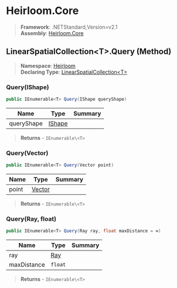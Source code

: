 # Heirloom.Core

> **Framework**: .NETStandard,Version=v2.1  
> **Assembly**: [Heirloom.Core][0]

## LinearSpatialCollection\<T>.Query (Method)

> **Namespace**: [Heirloom][0]  
> **Declaring Type**: [LinearSpatialCollection\<T>][1]

### Query(IShape)

```cs
public IEnumerable<T> Query(IShape queryShape)
```

| Name       | Type        | Summary |
|------------|-------------|---------|
| queryShape | [IShape][2] |         |

> **Returns** - `IEnumerable\<T>`

### Query(Vector)

```cs
public IEnumerable<T> Query(Vector point)
```

| Name  | Type        | Summary |
|-------|-------------|---------|
| point | [Vector][3] |         |

> **Returns** - `IEnumerable\<T>`

### Query(Ray, float)

```cs
public IEnumerable<T> Query(Ray ray, float maxDistance = ∞)
```

| Name        | Type     | Summary |
|-------------|----------|---------|
| ray         | [Ray][4] |         |
| maxDistance | `float`  |         |

> **Returns** - `IEnumerable\<T>`

[0]: ../../../Heirloom.Core.md
[1]: ../LinearSpatialCollection[T].md
[2]: ../IShape.md
[3]: ../Vector.md
[4]: ../Ray.md
